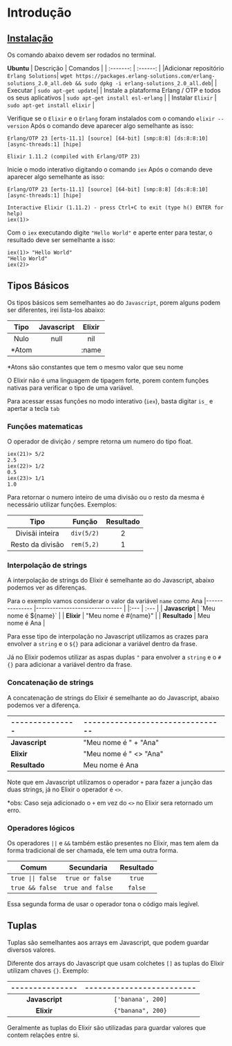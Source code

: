 # Introdução

## [Instalação](https://elixir-lang.org/install.html)

Os comando abaixo devem ser rodados no terminal.

**Ubuntu**
| Descrição | Comandos |
| :-------: | :------: |
|Adicionar repositório `Erlang Solutions`| `wget https://packages.erlang-solutions.com/erlang-solutions_2.0_all.deb && sudo dpkg -i erlang-solutions_2.0_all.deb`|
| Executar | `sudo apt-get update`|
| Instale a plataforma Erlang / OTP e todos os seus aplicativos | `sudo apt-get install esl-erlang` |
| Instalar `Elixir` | `sudo apt-get install elixir` |

Verifique se o `Elixir` e o `Erlang` foram instalados com o comando `elixir --version`
Após o comando deve aparecer algo semelhante as isso:
```
Erlang/OTP 23 [erts-11.1] [source] [64-bit] [smp:8:8] [ds:8:8:10] [async-threads:1] [hipe]

Elixir 1.11.2 (compiled with Erlang/OTP 23)
```

Inicie o modo interativo digitando o comando `iex`
Após o comando deve aparecer algo semelhante as isso:
```
Erlang/OTP 23 [erts-11.1] [source] [64-bit] [smp:8:8] [ds:8:8:10] [async-threads:1] [hipe]

Interactive Elixir (1.11.2) - press Ctrl+C to exit (type h() ENTER for help)
iex(1)> 
```

Com o `iex` executando digite `"Hello World"` e aperte enter para testar, o resultado deve ser semelhante a isso:
```
iex(1)> "Hello World"
"Hello World"
iex(2)> 
```

## Tipos Básicos

Os tipos básicos sem semelhantes ao do `Javascript`, porem alguns podem ser diferentes, irei lista-los abaixo:

| Tipo | Javascript | Elixir |
 :---: | :--------: | :----: |
| Nulo | null | nil |
| *Atom | | :name |

*Atons são constantes que tem o mesmo valor que seu nome

O Elixir não é uma linguagem de tipagem forte, porem contem funções nativas para verificar o tipo de uma variável.

Para acessar essas funções no modo interativo (`iex`), basta digitar `is_` e apertar a tecla `tab`

### Funções matematicas

O operador de divição `/` sempre retorna um numero do tipo float.
```
iex(21)> 5/2
2.5
iex(22)> 1/2
0.5
iex(23)> 1/1
1.0
```
Para retornar o numero inteiro de uma divisão ou o resto da mesma é necessário utilizar funções. Exemplos:

| Tipo | Função | Resultado |
| :---: | :---: | :---: |
| Divisãi inteira | `div(5/2)` | 2 |
| Resto da divisão | `rem(5,2)` | 1 |

### Interpolação de strings
A interpolação de strings do Elixir é semelhante ao do Javascript, abaixo podemos ver as diferenças.

Para o exemplo vamos considerar o valor da variável `name` como Ana
|--------------- |------------------------------- | 
|:--- | :--- |
| **Javascript** | \`Meu nome é ${name}\` |
| **Elixir** | "Meu nome é #{name}" |
| **Resultado** | Meu nome é Ana |

Para esse tipo de interpolação no Javascript utilizamos as crazes para envolver a `string` e o `${}` para adicionar a variável dentro da frase. 

Já no Elixir podemos utilizar as aspas duplas `"` para envolver a `string` e o `#{}` para adicionar a variável dentro da frase.

### Concatenação de strings

A concatenação de strings do Elixir é semelhante ao do Javascript, abaixo podemos ver a diferença.

|--------------- |-------------------------------- | 
|:--- | :--- |
| **Javascript** | "Meu nome é " + "Ana" |
| **Elixir** | "Meu nome é " <> "Ana" |
| **Resultado** | Meu nome é Ana |

Note que em Javascript utilizamos o operador `+` para fazer a junção das duas strings, já no Elixir o operador é `<>`.

*obs: Caso seja adicionado o `+` em vez do `<>` no Elixir sera retornado um erro.

### Operadores lógicos
Os operadores `||` e `&&` também estão presentes no Elixir, mas tem alem da forma tradicional de ser chamada, ele tem uma outra forma.

| Comum | Secundaria | Resultado |
| :--: | :--: | :--: |
| `true \|\| false` | `true or false` | `true` |
| `true && false` | `true and false` | `false` |

Essa segunda forma de usar o operador tona o código mais legível.

## Tuplas
Tuplas são semelhantes aos arrays em Javascript, que podem guardar diversos valores.

Diferente dos arrays do Javascript que usam colchetes `[]` as tuplas do Elixir utilizam chaves `{}`. Exemplo:

|--------------- |------------------------- |
| :-: | :-: |
| **Javascript** | `['banana', 200]` |
| **Elixir** | `{"banana", 200}` |

Geralmente as tuplas do Elixir são utilizadas para guardar valores que contem relações entre si. 
